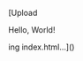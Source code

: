 [Upload<!DOCTYPE html>
<html lang="en">
<head>
	<meta charset="UTF-8">
	<meta http-equiv="X-UA-Compatible" content="IE=edge">
	<meta name="viewport" content="width=device-width, initial-scale=1.0">
	<title>Portfolio</title>
</head>
<body>
  <p>Hello, World!</p>
</body>
</html>ing index.html…]()
